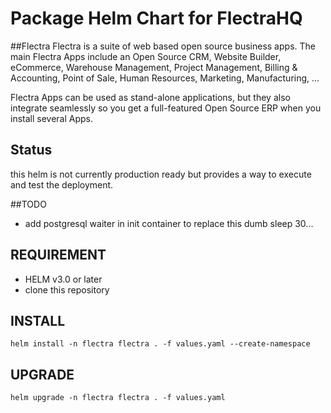 # Package Helm Chart for FlectraHQ
##Flectra
Flectra is a suite of web based open source business apps.
The main Flectra Apps include an Open Source CRM, Website Builder, eCommerce, Warehouse Management, Project Management, Billing & Accounting, Point of Sale, Human Resources, Marketing, Manufacturing, ...

Flectra Apps can be used as stand-alone applications, but they also integrate seamlessly so you get a full-featured Open Source ERP when you install several Apps.
## Status
this helm is not currently production ready but provides a way to execute and test the deployment.

##TODO
- add postgresql waiter in init container to replace this dumb sleep 30... 

## REQUIREMENT
- HELM v3.0 or later
- clone this repository

## INSTALL
```
helm install -n flectra flectra . -f values.yaml --create-namespace
```
## UPGRADE
```
helm upgrade -n flectra flectra . -f values.yaml
```